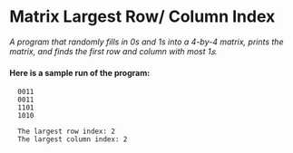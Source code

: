 # Matrix Largest Row/ Column Index

*A program that randomly fills in 0s and 1s into a 4-by-4 matrix, prints the matrix, and finds the first row and column with most 1𝑠.*

#### Here is a sample run of the program: 
```  
  0011
  0011
  1101
  1010
  
  The largest row index: 2 
  The largest column index: 2
```

